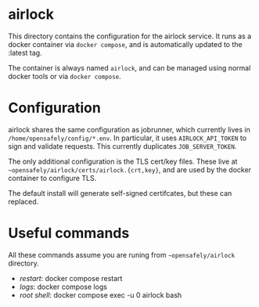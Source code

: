 # airlock

This directory contains the configuration for the airlock service. It
runs as a docker container via `docker compose`, and is automatically updated to
the :latest tag.

The container is always named `airlock`, and can be managed using
normal docker tools or via `docker compose`.

# Configuration

airlock shares the same configuration as jobrunner, which currently lives
in `/home/opensafely/config/*.env`. In particular, it uses `AIRLOCK_API_TOKEN` to
sign and validate requests. This currently duplicates `JOB_SERVER_TOKEN`.

The only additional configuration is the TLS cert/key files. These live at
`~opensafely/airlock/certs/airlock.{crt,key}`, and are used by the
docker container to configure TLS. 

The default install will generate self-signed certifcates, but these can replaced.

# Useful commands

All these commands assume you are runing from `~opensafely/airlock` directory.

 - *restart*: docker compose restart
 - *logs*: docker compose logs
 - *root shell*: docker compose exec -u 0 airlock bash
